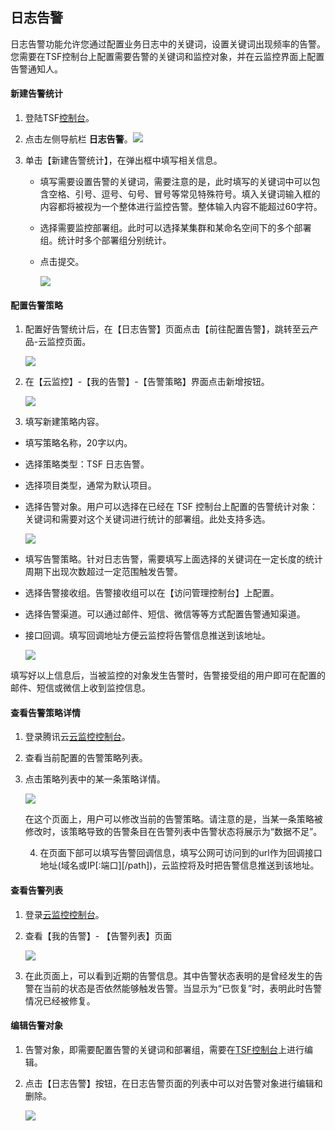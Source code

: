 ## 日志告警

日志告警功能允许您通过配置业务日志中的关键词，设置关键词出现频率的告警。您需要在TSF控制台上配置需要告警的关键词和监控对象，并在云监控界面上配置告警通知人。

#### 新建告警统计

1. 登陆TSF[控制台](https://console.cloud.tencent.com/tsf)。

2. 点击左侧导航栏 **日志告警**。![](https://main.qcloudimg.com/raw/bf82e1df0751d10083dff258d0ac8d3e.png)

3. 单击【新建告警统计】，在弹出框中填写相关信息。

   - 填写需要设置告警的关键词，需要注意的是，此时填写的关键词中可以包含空格、引号、逗号、句号、冒号等常见特殊符号。填入关键词输入框的内容都将被视为一个整体进行监控告警。整体输入内容不能超过60字符。

   - 选择需要监控部署组。此时可以选择某集群和某命名空间下的多个部署组。统计时多个部署组分别统计。

   - 点击提交。

     ![](https://main.qcloudimg.com/raw/1c52067cfede4f26943367c18f346df5.png)

#### 配置告警策略

1. 配置好告警统计后，在【日志告警】页面点击【前往配置告警】，跳转至云产品-云监控页面。

   ![](https://main.qcloudimg.com/raw/3cdcbb28a66d72fe77220ab9f6668960.png)

2. 在【云监控】-【我的告警】-【告警策略】界面点击新增按钮。

   ![](https://main.qcloudimg.com/raw/dce48b35e95c932b4629e726c0f524aa.png)

3.  填写新建策略内容。

   - 填写策略名称，20字以内。

   - 选择策略类型：TSF 日志告警。

   - 选择项目类型，通常为默认项目。

   - 选择告警对象。用户可以选择在已经在 TSF 控制台上配置的告警统计对象：关键词和需要对这个关键词进行统计的部署组。此处支持多选。

     ![](https://main.qcloudimg.com/raw/afca84fab74a2c359a3baacee6573207.png)

   - 填写告警策略。针对日志告警，需要填写上面选择的关键词在一定长度的统计周期下出现次数超过一定范围触发告警。

   - 选择告警接收组。告警接收组可以在【访问管理控制台】上配置。

   - 选择告警渠道。可以通过邮件、短信、微信等等方式配置告警通知渠道。

   - 接口回调。填写回调地址方便云监控将告警信息推送到该地址。

     ![](https://main.qcloudimg.com/raw/75e30dc6e2f188de9d7f13e5351b4105.png)



填写好以上信息后，当被监控的对象发生告警时，告警接受组的用户即可在配置的邮件、短信或微信上收到监控信息。

#### 查看告警策略详情

1. 登录腾讯云[云监控控制台](https://console.cloud.tencent.com/monitor/policylist)。

2. 查看当前配置的告警策略列表。

3. 点击策略列表中的某一条策略详情。

   

   ![](https://main.qcloudimg.com/raw/0e6231281eeb6ecfbe5009184dd7b27c.png)

   在这个页面上，用户可以修改当前的告警策略。请注意的是，当某一条策略被修改时，该策略导致的告警条目在告警列表中告警状态将展示为“数据不足”。

   4. 在页面下部可以填写告警回调信息，填写公网可访问到的url作为回调接口地址(域名或IP[:端口][/path])，云监控将及时把告警信息推送到该地址。 

#### 查看告警列表

1. 登录[云监控控制台](https://console.cloud.tencent.com/monitor/myalarm)。

2. 查看【我的告警】- 【告警列表】页面

   ![](https://main.qcloudimg.com/raw/359b1e0a83da44afee634d284dc8d1e9.png)

3. 在此页面上，可以看到近期的告警信息。其中告警状态表明的是曾经发生的告警在当前的状态是否依然能够触发告警。当显示为“已恢复”时，表明此时告警情况已经被修复。

#### 编辑告警对象

1. 告警对象，即需要配置告警的关键词和部署组，需要在[TSF控制台](https://console.cloud.tencent.com/tsf/alarm-monitor)上进行编辑。

2. 点击【日志告警】按钮，在日志告警页面的列表中可以对告警对象进行编辑和删除。

   ![](https://main.qcloudimg.com/raw/52dc98df588158ed81606350e08c62d3.png)

